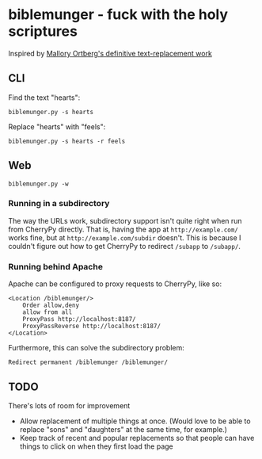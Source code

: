 # biblemunger - fuck with the holy scriptures

Inspired by [Mallory Ortberg's definitive text-replacement work](http://the-toast.net/tag/bible-verses/)

## CLI

Find the text "hearts": 

    biblemunger.py -s hearts

Replace "hearts" with "feels":

    biblemunger.py -s hearts -r feels

## Web

    biblemunger.py -w

### Running in a subdirectory

The way the URLs work, subdirectory support isn't quite right when run from CherryPy directly. That is, having the app at `http://example.com/` works fine, but at `http://example.com/subdir` doesn't. This is because I couldn't figure out how to get CherryPy to redirect `/subapp` to `/subapp/`. 

### Running behind Apache

Apache can be configured to proxy requests to CherryPy, like so: 

    <Location /biblemunger/>
        Order allow,deny
        allow from all
        ProxyPass http://localhost:8187/
        ProxyPassReverse http://localhost:8187/
    </Location>

Furthermore, this can solve the subdirectory problem:

    Redirect permanent /biblemunger /biblemunger/

## TODO

There's lots of room for improvement

- Allow replacement of multiple things at once.
  (Would love to be able to replace "sons" and "daughters" at the same time, for example.)
- Keep track of recent and popular replacements so that people can have things to click on when they first load the page
